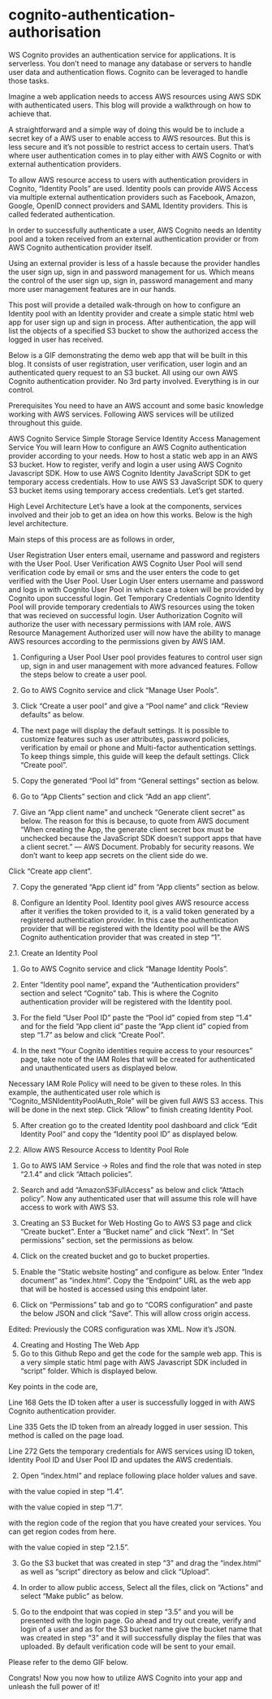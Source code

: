 # cognito-authentication-authorisation


WS Cognito provides an authentication service for applications. It is serverless. You don’t need to manage any database or servers to handle user data and authentication flows. Cognito can be leveraged to handle those tasks.

Imagine a web application needs to access AWS resources using AWS SDK with authenticated users. This blog will provide a walkthrough on how to achieve that.

A straightforward and a simple way of doing this would be to include a secret key of a AWS user to enable access to AWS resources. But this is less secure and it’s not possible to restrict access to certain users. That’s where user authentication comes in to play either with AWS Cognito or with external authentication providers.

To allow AWS resource access to users with authentication providers in Cognito, “Identity Pools” are used. Identity pools can provide AWS Access via multiple external authentication providers such as Facebook, Amazon, Google, OpenID connect providers and SAML Identity providers. This is called federated authentication.

In order to successfully authenticate a user, AWS Cognito needs an Identity pool and a token received from an external authentication provider or from AWS Cognito authentication provider itself.

Using an external provider is less of a hassle because the provider handles the user sign up, sign in and password management for us.  Which means the control of the user sign up, sign in, password management and many more user management features are in our hands.

This post will provide a detailed walk-through on how to configure an Identity pool with an Identity provider and create a simple static html web app for user sign up and sign in process. After authentication, the app will list the objects of a specified S3 bucket to show the authorized access the logged in user has received.

Below is a GIF demonstrating the demo web app that will be built in this blog. It consists of user registration, user verification, user login and an authenticated query request to an S3 bucket. All using our own AWS Cognito authentication provider. No 3rd party involved. Everything is in our control.


Prerequisites
You need to have an AWS account and some basic knowledge working with AWS services. Following AWS services will be utilized throughout this guide.

AWS Cognito Service
Simple Storage Service
Identity Access Management Service
You will learn
How to configure an AWS Cognito authentication provider according to your needs.
How to host a static web app in an AWS S3 bucket.
How to register, verify and login a user using AWS Cognito Javascript SDK.
How to use AWS Cognito Identity JavaScript SDK to get temporary access credentials.
How to use AWS S3 JavaScript SDK to query S3 bucket items using temporary access credentials.
Let’s get started.

High Level Architecture
Let’s have a look at the components, services involved and their job to get an idea on how this works. Below is the high level architecture.


Main steps of this process are as follows in order,

User Registration
User enters email, username and password and registers with the User Pool.
User Verification
AWS Cognito User Pool will send verification code by email or sms and the user enters the code to get verified with the User Pool.
User Login
User enters username and password and logs in with Cognito User Pool in which case a token will be provided by Cognito upon successful login.
Get Temporary Credentials
Cognito Identity Pool will provide temporary credentials to AWS resources using the token that was recieved on successful login.
User Authorization
Cognito will authorize the user with necessary permissions with IAM role.
AWS Resource Management
Authorized user will now have the ability to manage AWS resources according to the permissions given by AWS IAM.
1. Configuring a User Pool
User pool provides features to control user sign up, sign in and user management with more advanced features. Follow the steps below to create a user pool.

1. Go to AWS Cognito service and click “Manage User Pools”.

2. Click “Create a user pool” and give a “Pool name” and click “Review defaults” as below.


3. The next page will display the default settings. It is possible to customize features such as user attributes, password policies, verification by email or phone and Multi-factor authentication settings. To keep things simple, this guide will keep the default settings. Click “Create pool”.

4. Copy the generated “Pool Id” from “General settings” section as below.


5. Go to “App Clients” section and click “Add an app client”.

6. Give an “App client name” and uncheck “Generate client secret” as below. The reason for this is because, to quote from AWS document “When creating the App, the generate client secret box must be unchecked because the JavaScript SDK doesn’t support apps that have a client secret.” — AWS Document. Probably for security reasons. We don’t want to keep app secrets on the client side do we.

Click “Create app client”.


7. Copy the generated “App client id” from “App clients” section as below.


2. Configure an Identity Pool.
Identity pool gives AWS resource access after it verifies the token provided to it, is a valid token generated by a registered authentication provider. In this case the authentication provider that will be registered with the Identity pool will be the AWS Cognito authentication provider that was created in step “1”.

2.1. Create an Identity Pool

1. Go to AWS Cognito service and click “Manage Identity Pools”.

2. Enter “Identity pool name”, expand the “Authentication providers” section and select “Cognito” tab. This is where the Cognito authentication provider will be registered with the Identity pool.

3. For the field “User Pool ID” paste the “Pool id” copied from step “1.4” and for the field “App client id” paste the “App client id” copied from step “1.7” as below and click “Create Pool”.


4. In the next “Your Cognito identities require access to your resources” page, take note of the IAM Roles that will be created for authenticated and unauthenticated users as displayed below.

Necessary IAM Role Policy will need to be given to these roles. In this example, the authenticated user role which is “Cognito_MSNIdentityPoolAuth_Role” will be given full AWS S3 access. This will be done in the next step. Click “Allow” to finish creating Identity Pool.


5. After creation go to the created Identity pool dashboard and click “Edit Identity Pool” and copy the “Identity pool ID” as displayed below.


2.2. Allow AWS Resource Access to Identity Pool Role

1. Go to AWS IAM Service -> Roles and find the role that was noted in step “2.1.4” and click “Attach policies”.

2. Search and add “AmazonS3FullAccess” as below and click “Attach policy”. Now any authenticated user that will assume this role will have access to work with AWS S3.


3. Creating an S3 Bucket for Web Hosting
Go to AWS S3 page and click “Create bucket”.
Enter a “Bucket name” and click “Next”.
In “Set permissions” section, set the permissions as below.

4. Click on the created bucket and go to bucket properties.

5. Enable the “Static website hosting” and configure as below. Enter “Index document” as “index.html”. Copy the “Endpoint” URL as the web app that will be hosted is accessed using this endpoint later.


6. Click on “Permissions” tab and go to “CORS configuration” and paste the below JSON and click “Save”. This will allow cross origin access.

Edited: Previously the CORS configuration was XML. Now it’s JSON.



4. Creating and Hosting The Web App
1. Go to this Github Repo and get the code for the sample web app. This is a very simple static html page with AWS Javascript SDK included in “script” folder. Which is displayed below.


Key points in the code are,

Line 168
Gets the ID token after a user is successfully logged in with AWS Cognito authentication provider.

Line 335
Gets the ID token from an already logged in user session. This method is called on the page load.

Line 272
Gets the temporary credentials for AWS services using ID token, Identity Pool ID and User Pool ID and updates the AWS credentials.

2. Open “index.html” and replace following place holder values and save.

<User Pool ID> with the value copied in step “1.4”.

<App Client ID> with the value copied in step “1.7”.

<Region> with the region code of the region that you have created your services. You can get region codes from here.

<Identity Pool ID> with the value copied in step “2.1.5”.

3. Go the S3 bucket that was created in step “3” and drag the “index.html” as well as “script” directory as below and click “Upload”.


4. In order to allow public access, Select all the files, click on “Actions” and select “Make public” as below.


5. Go to the endpoint that was copied in step “3.5” and you will be presented with the login page. Go ahead and try out create, verify and login of a user and as for the S3 bucket name give the bucket name that was created in step “3” and it will successfully display the files that was uploaded. By default verification code will be sent to your email.

Please refer to the demo GIF below.


Congrats! Now you now how to utilize AWS Cognito into your app and unleash the full power of it!

